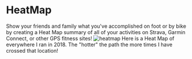 # HeatMap
Show your friends and family what you've accomplished on foot or by bike by creating a Heat Map summary of all of your activities on Strava, Garmin Connect, or other GPS fitness sites! 
![heatmap](https://user-images.githubusercontent.com/12504656/50498963-e043c800-0a0a-11e9-9910-9af3d62d30d4.png)
Here is a Heat Map of everywhere I ran in 2018. The "hotter" the path the more times I have crossed that location!
